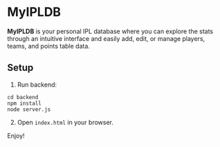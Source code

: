 
# MyIPLDB

<strong>MyIPLDB</strong> is your personal IPL database where you can explore the stats through an intuitive interface and easily add, edit, or manage players, teams, and points table data.

## Setup

1. Run backend:

```
cd backend
npm install
node server.js
```

2. Open `index.html` in your browser.

Enjoy!
